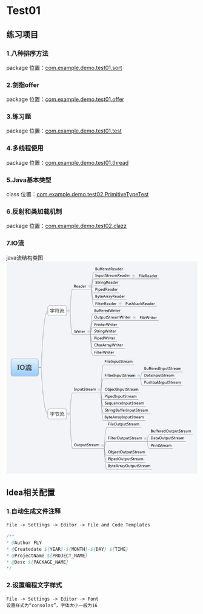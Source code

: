 # Test01
## 练习项目
### 1.八种排序方法
package 位置：[com.example.demo.test01.sort](src/main/java/com/example/demo/test01/sort)

### 2.剑指offer
package 位置：[com.example.demo.test01.offer](src/main/java/com/example/demo/test01/offer)

### 3.练习题
package 位置：[com.example.demo.test01.test](src/main/java/com/example/demo/test01/test)
    
### 4.多线程使用            
package 位置：[com.example.demo.test01.thread](src/main/java/com/example/demo/test01/thread)
    
### 5.Java基本类型            
class 位置：[com.example.demo.test02.PrimitiveTypeTest](src/main/java/com/example/demo/test02/PrimitiveTypeTest)

### 6.反射和类加载机制            
package 位置：[com.example.demo.test02.clazz](src/main/java/com/example/demo/test02/clazz)
    
### 7.IO流
java流结构类图
![Alt text](src/main/resources/img/io.jpg)


## Idea相关配置
### 1.自动生成文件注释
    File -> Settings -> Editor -> File and Code Templates   
```java
/**
* @Author FLY
* @Createdate ${YEAR}-${MONTH}-${DAY} ${TIME}
* @ProjectName ${PROJECT_NAME}
* @Desc ${PACKAGE_NAME}
*/
```
### 2.设置编程文字样式
    File -> Settings -> Editor -> Font
    设置样式为“consolas”，字体大小一般为16
